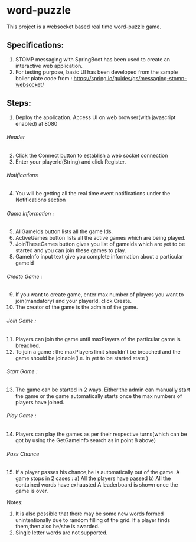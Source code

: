 # word-puzzle

This project is a websocket based real time word-puzzle game.

## Specifications:
1. STOMP messaging with SpringBoot has been used to create an interactive web application.
2. For testing purpose, basic UI has been developed from the sample boiler plate code from :
   https://spring.io/guides/gs/messaging-stomp-websocket/
   
   
## Steps:
1. Deploy the application. Access UI on web browser(with javascript enabled) at 8080

###### Header
2. Click the Connect button to establish a web socket connection
3. Enter your playerId(String) and click Register.

###### Notifications
4. You will be getting all the real time event notifications under the Notifications section

###### Game Information :
5. AllGameIds button lists all the game Ids.
6. ActiveGames button lists all the active games which are being played.
7. JoinTheseGames button gives you list of gameIds which are yet to be started and you can join these games to play.
8. GameInfo input text give you complete information about a particular gameId

###### Create Game :
9. If you want to create game, enter max number of players you want to join(mandatory) and your playerId. click Create.
10. The creator of the game is the admin of the game.

###### Join Game :
11. Players can join the game until maxPlayers of the particular game is breached.
12. To join a game : the maxPlayers limit shouldn't be breached and the game should be joinable(i.e. in yet to be started state )

###### Start Game : 
13. The game can be started in 2 ways. Either the admin can manually start the game or the game automatically starts once the max numbers of players have joined.

###### Play Game : 
14. Players can play the games as per their respective turns(which can be got by using the GetGameInfo search as in point 8 above)

###### Pass Chance
15. If a player passes his chance,he is automatically out of the game. A game stops in 2 cases : 
a)  All the players have passed
b)  All the contained words have exhausted
A leaderboard is shown once the game is over.

Notes: 
1. It is also possible that there may be some new words formed unintentionally due to random filling of the grid. If a player finds them,then also he/she is awarded.
2. Single letter words are not supported.
